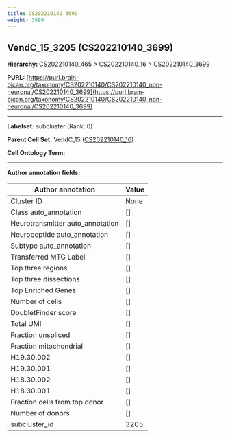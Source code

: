 ```yaml
---
title: CS202210140_3699
weight: 3699
---
```

## VendC_15_3205 (CS202210140_3699)
<b>Hierarchy: </b>
[CS202210140_465](../CS202210140_465) >
[CS202210140_16](../CS202210140_16) >
[CS202210140_3699](../CS202210140_3699)

**PURL:** [https://purl.brain-bican.org/taxonomy/CS202210140/CS202210140_non-neuronal/CS202210140_3699](https://purl.brain-bican.org/taxonomy/CS202210140/CS202210140_non-neuronal/CS202210140_3699)

---


**Labelset:** subcluster (Rank: 0)

**Parent Cell Set:** VendC_15 ([CS202210140_16](../CS202210140_16))



**Cell Ontology Term:** 

[MARKER GENES.]: #


---

[TRANSFERRED ANNOTATIONS.]: #


[AUTHOR ANNOTATION FIELDS.]: #


**Author annotation fields:**

| Author annotation | Value |
|-------------------|-------|
|Cluster ID|None|
|Class auto_annotation|[]|
|Neurotransmitter auto_annotation|[]|
|Neuropeptide auto_annotation|[]|
|Subtype auto_annotation|[]|
|Transferred MTG Label|[]|
|Top three regions|[]|
|Top three dissections|[]|
|Top Enriched Genes|[]|
|Number of cells|[]|
|DoubletFinder score|[]|
|Total UMI|[]|
|Fraction unspliced|[]|
|Fraction mitochondrial|[]|
|H19.30.002|[]|
|H19.30.001|[]|
|H18.30.002|[]|
|H18.30.001|[]|
|Fraction cells from top donor|[]|
|Number of donors|[]|
|subcluster_id|3205|
